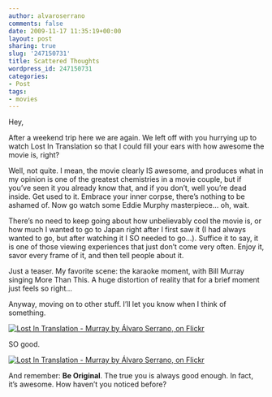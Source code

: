 ```yaml
---
author: alvaroserrano
comments: false
date: 2009-11-17 11:35:19+00:00
layout: post
sharing: true
slug: '247150731'
title: Scattered Thoughts
wordpress_id: 247150731
categories:
- Post
tags:
- movies
---
```


Hey,

After a weekend trip here we are again. We left off with you hurrying up to watch Lost In Translation so that I could fill your ears with how awesome the movie is, right?

Well, not quite. I mean, the movie clearly IS awesome, and produces what in my opinion is one of the greatest chemistries in a movie couple, but if you’ve seen it you already know that, and if you don’t, well you’re dead inside. Get used to it. Embrace your inner corpse, there’s nothing to be ashamed of. Now go watch some Eddie Murphy masterpiece… oh, wait.

There’s no need to keep going about how unbelievably cool the movie is, or how much I wanted to go to Japan right after I first saw it (I had always wanted to go, but after watching it I SO needed to go…). Suffice it to say, it is one of those viewing experiences that just don’t come very often. Enjoy it, savor every frame of it, and then tell people about it.

Just a teaser. My favorite scene: the karaoke moment, with Bill Murray singing More Than This. A huge distortion of reality that for a brief moment just feels so right…

Anyway, moving on to other stuff. I’ll let you know when I think of something.

[![Lost In Translation - Murray by Álvaro Serrano, on Flickr](https://farm6.staticflickr.com/5574/15076777742_1479ddcd85_o.jpg)](https://www.flickr.com/photos/analogsenses/15076777742)

SO good.

[![Lost In Translation - Murray by Álvaro Serrano, on Flickr](https://farm4.staticflickr.com/3872/14890493950_eccc0da79f_o.jpg)](https://www.flickr.com/photos/analogsenses/14890493950)

And remember: **Be Original**. The true you is always good enough. In fact, it’s awesome. How haven’t you noticed before?
